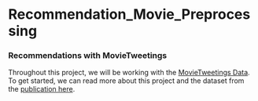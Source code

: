 # Recommendation_Movie_Preprocessing

### Recommendations with MovieTweetings

Throughout this project, we will be working with the [MovieTweetings Data](https://github.com/sidooms/MovieTweetings/tree/master/recsyschallenge2014).  To get started, we can read more about this project and the dataset from the [publication here](http://crowdrec2013.noahlab.com.hk/papers/crowdrec2013_Dooms.pdf).


 